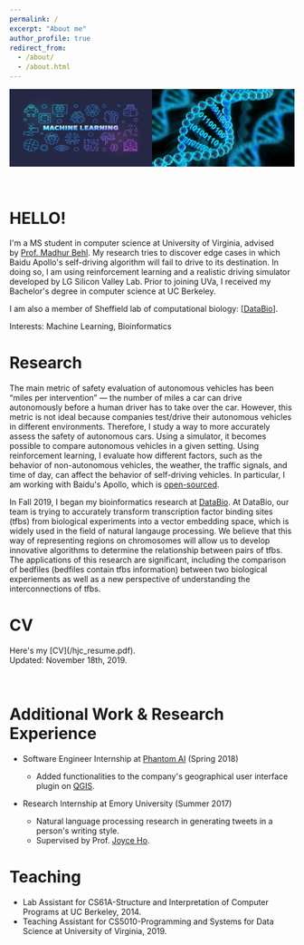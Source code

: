 ```yaml
---
permalink: /
excerpt: "About me"
author_profile: true
redirect_from: 
  - /about/
  - /about.html
---
```


<div class="">
	<img src="../images/imgonline-com-ua-twotoone-c4bj99oRJcohMRAt.jpg">

</div>
<p>
	<br />
</p>

HELLO!
======
I'm a MS student in computer science at University of Virginia, advised by [Prof. Madhur Behl](http://www.madhurbehl.com/). My research tries to discover edge cases in which Baidu Apollo's self-driving algorithm will fail to drive to its destination. In doing so, I am using reinforcement learning and a realistic driving simulator developed by LG Silicon Valley Lab. Prior to joining UVa, I received my Bachelor's degree in computer science at UC Berkeley.

I am also a member of Sheffield lab of computational biology: [[DataBio](http://databio.org/)].

Interests: Machine Learning, Bioinformatics

Research
======
The main metric of safety evaluation of autonomous vehicles has been “miles per intervention” — the number of miles a car can drive autonomously before a human driver has to take over the car. However, this metric is not ideal because companies test/drive their autonomous vehicles in different environments. Therefore, I study a way to more accurately assess the safety of autonomous cars. Using a simulator, it becomes possible to compare autonomous vehicles in a given setting. Using reinforcement learning, I evaluate how different factors, such as the behavior of non-autonomous vehicles, the weather, the traffic signals, and time of day, can affect the behavior of self-driving vehicles. In particular, I am working with Baidu's Apollo, which is [open-sourced](https://github.com/ApolloAuto/apollo).

In Fall 2019, I began my bioinformatics research at [DataBio](http://databio.org/). At DataBio, our team is trying to accurately transform transcription factor binding sites (tfbs) from biological experiments into a vector embedding space, which is widely used in the field of natural langauge processing. We believe that this way of representing regions on chromosomes will allow us to develop innovative algorithms to determine the relationship between pairs of tfbs. The applications of this research are significant, including the comparison of bedfiles (bedfiles contain tfbs information) between two biological experiements as well as a new perspective of understanding the interconnections of tfbs.  

CV
======
<p>
Here's my [CV](/hjc_resume.pdf).<br />
Updated: November 18th, 2019.
	<br />
</p>
<p>
	<br />
</p>

Additional Work & Research Experience
======
* Software Engineer Internship at [Phantom AI](https://phantom.ai/) (Spring 2018)
	- Added functionalities to the company's geographical user interface plugin on [QGIS](https://qgis.org/en/site/).

* Research Internship at Emory University (Summer 2017)
	- Natural language processing research in generating tweets in a person's writing style.
	- Supervised by Prof. [Joyce Ho](https://joyceho.github.io/).


Teaching
======
* Lab Assistant for CS61A-Structure and Interpretation of Computer Programs at UC Berkeley, 2014.
* Teaching Assistant for CS5010-Programming and Systems for Data Science at University of Virginia, 2019.
